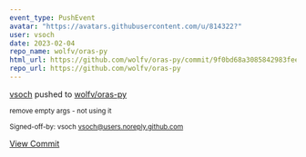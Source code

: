 ```yaml
---
event_type: PushEvent
avatar: "https://avatars.githubusercontent.com/u/814322?"
user: vsoch
date: 2023-02-04
repo_name: wolfv/oras-py
html_url: https://github.com/wolfv/oras-py/commit/9f0bd68a3085842983feed2d99f8b15273fc49f3
repo_url: https://github.com/wolfv/oras-py
---
```


<a href='https://github.com/vsoch' target='_blank'>vsoch</a> pushed to <a href='https://github.com/wolfv/oras-py' target='_blank'>wolfv/oras-py</a>

<small>remove empty args - not using it

Signed-off-by: vsoch <vsoch@users.noreply.github.com></small>

<a href='https://github.com/wolfv/oras-py/commit/9f0bd68a3085842983feed2d99f8b15273fc49f3' target='_blank'>View Commit</a>